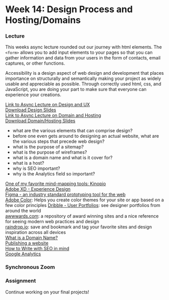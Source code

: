 # Week 14: Design Process and Hosting/Domains

### Lecture

This weeks async lecture rounded out our journey with html elements. The `<form>` allows you to add input elements to your pages so that you can gather information and data from your users in the form of contacts, email captures, or other functions.

Accessibility is a design aspect of web design and development that places importance on structurally and semantically making your project as widely usable and appreciable as possible. Through correctly used html, css, and JavaScript, you are doing your part to make sure that everyone can experience your creations.

[Link to Async Lecture on Design and UX](https://nyu.zoom.us/rec/share/6ehtYNxetZnI3dKjjoB-wBAgUID7jFmXvgD9jgnKtv7UGrybMiihfmQ9oUcSqOUI.hK2oMOY0vQDEQ5bb?startTime=1619999416000)\
[Download Design Slides](https://onetimeuser.github.io/intro-web-comp-principles/week-14/Week14-Design.pdf)\
[Link to Async Lecture on Domain and Hosting]()\
[Download Domain/Hosting Slides](Week14-Domain-Host.pdf)


- what are the various elements that can comprise design?
- before one even gets around to designing an actual website, what are the various steps that precede web design?
- what is the purpose of a sitemap?
- what is the purpose of wireframes?
- what is a domain name and what is it cover for?
- what is a host?
- why is SEO important?
- why is the Analytics field so important?


[One of my favorite mind-mapping tools: Kinopio](https://kinopio.club)\
[Adobe XD - Experience Design](https://www.adobe.com/products/xd.html)\
[Figma - an industry standard prototyping tool for the web](https://www.figma.com)\
[Adobe Color](https://color.adobe.com/): Helps you create color themes for your site or app based on a few color principles
[Dribble - User Portfolios](https://dribbble.com/): see designer portfolios from around the world\
[awwwards.com](https://www.awwwards.com/): a repository of award winning sites and a nice reference for seeing modern web practices and design\
[raindrop.io](https://raindrop.io/): save and bookmark and tag your favorite sites and design inspiration across all devices\
[What is a Domain Name?](https://developer.mozilla.org/en-US/docs/Learn/Common_questions/What_is_a_domain_name)\
[Publishing a website](https://developer.mozilla.org/en-US/docs/Learn/Getting_started_with_the_web/Publishing_your_website)\
[How to Write with SEO in mind](https://developer.mozilla.org/en-US/docs/MDN/Contribute/Howto/Write_for_SEO)\
[Google Analytics](https://analytics.google.com)



### Synchronous Zoom


### Assignment

Continue working on your final projects!
